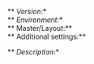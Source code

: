 ** *Version:**  
** *Environment:**  
** Master/Layout:**  
** Additional settings:**  

** *Description:**  
